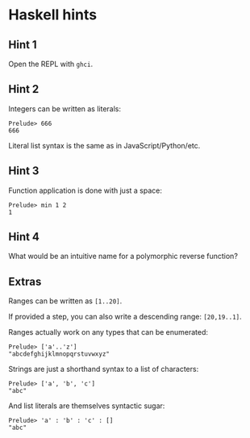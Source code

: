 # Haskell hints

## Hint 1

Open the REPL with `ghci`.

## Hint 2

Integers can be written as literals:

    Prelude> 666
    666

Literal list syntax is the same as in JavaScript/Python/etc.

## Hint 3

Function application is done with just a space:

    Prelude> min 1 2
    1

## Hint 4

What would be an intuitive name for a polymorphic reverse function?

## Extras

Ranges can be written as `[1..20]`.

If provided a step, you can also write a descending range: `[20,19..1]`.

Ranges actually work on any types that can be enumerated:

    Prelude> ['a'..'z']
    "abcdefghijklmnopqrstuvwxyz"

Strings are just a shorthand syntax to a list of characters:

    Prelude> ['a', 'b', 'c']
    "abc"

And list literals are themselves syntactic sugar:

    Prelude> 'a' : 'b' : 'c' : []
    "abc"
